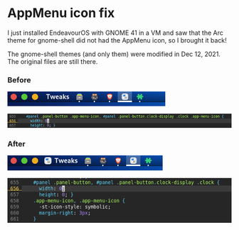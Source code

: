 # AppMenu icon fix

I just installed EndeavourOS with GNOME 41 in a VM and saw that the Arc theme for gnome-shell did not had the AppMenu icon, so I brought it back!

The gnome-shell themes (and only them) were modified in Dec 12, 2021. The original files are still there.

### Before

![shell before](https://raw.githubusercontent.com/marcosdly/Arc-GTK-AppMenu-icon/master/screenshots/shell-before.png)

![code before](https://raw.githubusercontent.com/marcosdly/Arc-GTK-AppMenu-icon/master/screenshots/code-before.png)

### After

![shell after](https://raw.githubusercontent.com/marcosdly/Arc-GTK-AppMenu-icon/master/screenshots/shell-after.png)

![code after](https://raw.githubusercontent.com/marcosdly/Arc-GTK-AppMenu-icon/master/screenshots/code-after.png)

